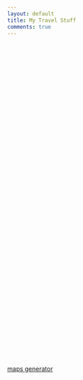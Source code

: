 ```yaml
---
layout: default
title: My Travel Stuff
comments: true
---
```


<div class="table-responsive">

<script src='https://maps.googleapis.com/maps/api/js?v=3.exp'></script><div style='overflow:hidden;height:737px;width:998px;'><div id='gmap_canvas' style='height:737px;width:998px;'></div><style>#gmap_canvas img{max-width:none!important;background:none!important}</style></div> <a href='https://mapswebsite.net/'>maps generator</a> <script type='text/javascript' src='https://embedmaps.com/google-maps-authorization/script.js?id=01bedc112fc87b0909bd78667c9831cf5171320e'></script><script type='text/javascript'>function init_map(){var myOptions = {zoom:2,center:new google.maps.LatLng(12.9715987,77.59456269999998),mapTypeId: google.maps.MapTypeId.ROADMAP};map = new google.maps.Map(document.getElementById('gmap_canvas'), myOptions);marker = new google.maps.Marker({map: map,position: new google.maps.LatLng(12.9715987,77.59456269999998)});infowindow = new google.maps.InfoWindow({content:'<strong></strong><br><br> bangalore<br>'});google.maps.event.addListener(marker, 'click', function(){infowindow.open(map,marker);});infowindow.open(map,marker);}google.maps.event.addDomListener(window, 'load', init_map);</script>

</div>